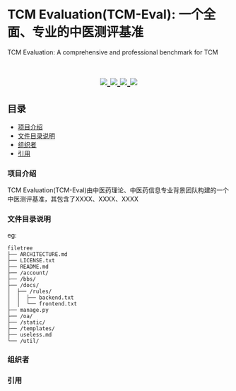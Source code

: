 # TCM Evaluation(TCM-Eval): 一个全面、专业的中医测评基准
TCM Evaluation: A comprehensive and professional benchmark for TCM

<h1 align="center">
  <a href="">
    <img src="https://img.shields.io/badge/releases-v0.1-red" />
  </a>
  <a href="">
    <img src="https://img.shields.io/badge/docs-v1.0-yellow" />
  </a>
  <a href="">
    <img src="https://img.shields.io/badge/TCM-Benchmark-blue" />
  </a>
  <a href="">
    <img src="https://img.shields.io/badge/LICENSE-Apache%202.0-brightgreen" />
  </a>
</h1>

## 目录
- [项目介绍](#项目介绍)
- [文件目录说明](#文件目录说明)
- [组织者](#组织者)
- [引用](#引用)

### 项目介绍
TCM Evaluation(TCM-Eval)由中医药理论、中医药信息专业背景团队构建的一个中医测评基准，其包含了XXXX、XXXX、XXXX

### 文件目录说明
eg:
```
filetree 
├── ARCHITECTURE.md
├── LICENSE.txt
├── README.md
├── /account/
├── /bbs/
├── /docs/
│  ├── /rules/
│  │  ├── backend.txt
│  │  └── frontend.txt
├── manage.py
├── /oa/
├── /static/
├── /templates/
├── useless.md
└── /util/

```
### 组织者

### 引用


